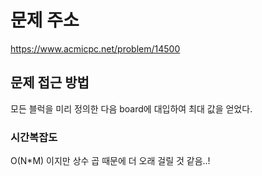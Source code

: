 # 문제 주소
https://www.acmicpc.net/problem/14500

## 문제 접근 방법
모든 블럭을 미리 정의한 다음 board에 대입하여 최대 값을 얻었다.

### 시간복잡도
O(N*M) 이지만 상수 곱 때문에 더 오래 걸릴 것 같음..!